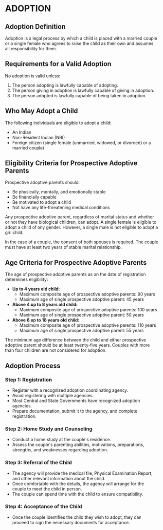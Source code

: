 # ADOPTION

## Adoption Definition
Adoption is a legal process by which a child is placed with a married couple or a single female who agrees to raise the child as their own and assumes all responsibility for them.

## Requirements for a Valid Adoption
No adoption is valid unless:
1. The person adopting is lawfully capable of adopting.
2. The person giving in adoption is lawfully capable of giving in adoption.
3. The person adopted is lawfully capable of being taken in adoption.

## Who May Adopt a Child
The following individuals are eligible to adopt a child:
- An Indian
- Non-Resident Indian (NRI)
- Foreign citizen (single female (unmarried, widowed, or divorced) or a married couple)

## Eligibility Criteria for Prospective Adoptive Parents
Prospective adoptive parents should:
- Be physically, mentally, and emotionally stable
- Be financially capable
- Be motivated to adopt a child
- Not have any life-threatening medical conditions

Any prospective adoptive parent, regardless of marital status and whether or not they have biological children, can adopt. A single female is eligible to adopt a child of any gender. However, a single male is not eligible to adopt a girl child.

In the case of a couple, the consent of both spouses is required. The couple must have at least two years of stable marital relationship.

## Age Criteria for Prospective Adoptive Parents
The age of prospective adoptive parents as on the date of registration determines eligibility:
- **Up to 4 years old child:**
  - Maximum composite age of prospective adoptive parents: 90 years
  - Maximum age of single prospective adoptive parent: 45 years
- **Above 4 up to 8 years old child:**
  - Maximum composite age of prospective adoptive parents: 100 years
  - Maximum age of single prospective adoptive parent: 50 years
- **Above 8 up to 18 years old child:**
  - Maximum composite age of prospective adoptive parents: 110 years
  - Maximum age of single prospective adoptive parent: 55 years

The minimum age difference between the child and either prospective adoptive parent should be at least twenty-five years. Couples with more than four children are not considered for adoption.

## Adoption Process
### Step 1: Registration
- Register with a recognized adoption coordinating agency.
- Avoid registering with multiple agencies.
- Most Central and State Governments have recognized adoption agencies.
- Prepare documentation, submit it to the agency, and complete registration.

### Step 2: Home Study and Counseling
- Conduct a home study at the couple's residence.
- Assess the couple's parenting abilities, motivations, preparations, strengths, and weaknesses regarding adoption.

### Step 3: Referral of the Child
- The agency will provide the medical file, Physical Examination Report, and other relevant information about the child.
- Once comfortable with the details, the agency will arrange for the couple to meet the child in person.
- The couple can spend time with the child to ensure compatibility.

### Step 4: Acceptance of the Child
- Once the couple identifies the child they wish to adopt, they can proceed to sign the necessary documents for acceptance.

